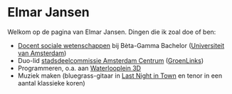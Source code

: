 # Elmar Jansen

Welkom op de pagina van Elmar Jansen. Dingen die ik zoal doe of ben:

 - [Docent sociale wetenschappen](https://iis.uva.nl/contact/docenten/docenten.html) bij Bèta-Gamma Bachelor ([Universiteit van Amsterdam](https://www.uva.nl))
 - Duo-lid [stadsdeelcommissie Amsterdam Centrum](https://www.amsterdam.nl/bestuur-organisatie/stadsdelen/stadsdeel-centrum/samenstelling-sdc-ce/) ([GroenLinks](https://amsterdam-centrum.groenlinks.nl/home))
 - Programmeren, o.a. aan [Waterlooplein 3D](https://waterlooplein3d.nl)
 - Muziek maken (bluegrass-gitaar in [Last Night in Town](https://lastnightintown.nl) en tenor in een aantal klassieke koren)
